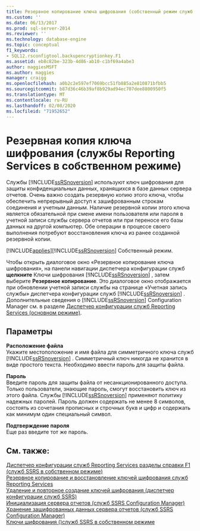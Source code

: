 ```yaml
---
title: Резервное копирование ключа шифрования (собственный режим служб SSRS) | Документация Майкрософт
ms.custom: ''
ms.date: 06/13/2017
ms.prod: sql-server-2014
ms.reviewer: ''
ms.technology: database-engine
ms.topic: conceptual
f1_keywords:
- SQL12.rsconfigtool.backupencryptionkey.F1
ms.assetid: eb8c82be-323b-4d86-ab10-c1bf69a4abe3
author: maggiesMSFT
ms.author: maggies
manager: craigg
ms.openlocfilehash: a0b2c2e597ef7069bcc51fb885a2e810871bfbb5
ms.sourcegitcommit: b87d36c46b39af8b929ad94ec707dee8800950f5
ms.translationtype: MT
ms.contentlocale: ru-RU
ms.lasthandoff: 02/08/2020
ms.locfileid: "71952652"
---
```

# <a name="backup-encryption-key-ssrs-native-mode"></a>Резервная копия ключа шифрования (службы Reporting Services в собственном режиме)
  Службы [!INCLUDE[ssRSnoversion](../../includes/ssrsnoversion-md.md)] используют ключ шифрования для защиты конфиденциальных данных, хранящихся в базе данных сервера отчетов. Очень важно создать резервную копию этого ключа, чтобы обеспечить непрерывный доступ к зашифрованным строкам соединения и учетным данным. Наличие резервной копии этого ключа является обязательной при смене имени пользователя или пароля в учетной записи службы сервера отчетов или при переносе его базы данных на другой компьютер. Обе операции в процессе своего выполнения потребуют восстановления ключа из ранее созданной резервной копии.  
  
 [!INCLUDE[applies](../../includes/applies-md.md)][!INCLUDE[ssRSnoversion](../../includes/ssrsnoversion-md.md)] Собственный режим.  
  
 Чтобы открыть диалоговое окно «Резервное копирование ключа шифрования», на панели навигации диспетчера конфигурации служб **щелкните** Ключи шифрования [!INCLUDE[ssRSnoversion](../../includes/ssrsnoversion-md.md)] , затем выберите **Резервное копирование**. Это диалоговое окно отображается при обновлении учетной записи службы на странице «Учетная запись службы» диспетчера конфигурации служб [!INCLUDE[ssRSnoversion](../../includes/ssrsnoversion-md.md)] . Дополнительные сведения о [!INCLUDE[ssRSnoversion](../../includes/ssrsnoversion-md.md)] Configuration Manager см. в разделе [Диспетчер конфигурации служб Reporting Services &#40;основном режиме&#41;](../../../2014/sql-server/install/reporting-services-configuration-manager-native-mode.md).  
  
## <a name="options"></a>Параметры  
 **Расположение файла**  
 Укажите местоположение и имя файла для симметричного ключа служб [!INCLUDE[ssRSnoversion](../../includes/ssrsnoversion-md.md)] . Симметричный ключ никогда не хранится в виде простого текста. Необходимо ввести пароль для защиты файла.  
  
 **Пароль**  
 Введите пароль для защиты файла от несанкционированного доступа. Только пользователи, знающие пароль, смогут восстановить ключ из этого файла. Службы [!INCLUDE[ssRSnoversion](../../includes/ssrsnoversion-md.md)] применяют политику надежных паролей. Пароль должен содержать не менее 8 символов, состоять из сочетания прописных и строчных букв и цифр и содержать как минимум один специальный символ.  
  
 **Подтверждение пароля**  
 Еще раз введите тот же пароль.  
  
## <a name="see-also"></a>См. также:  
 [Диспетчер конфигурации служб Reporting Services разделы справки F1 &#40;служб SSRS в собственном режиме&#41;](../../../2014/sql-server/install/reporting-services-configuration-manager-f1-help-topics-ssrs-native-mode.md)   
 [Резервное копирование и восстановление ключей шифрования служб Reporting Services](../../reporting-services/install-windows/ssrs-encryption-keys-back-up-and-restore-encryption-keys.md)   
 [Удаление и повторное создание ключей шифрования (диспетчер конфигурации служб SSRS)](../../reporting-services/install-windows/ssrs-encryption-keys-delete-and-re-create-encryption-keys.md)   
 [Инициализация сервера отчетов &#40;служб SSRS Configuration Manager&#41;](../../reporting-services/install-windows/ssrs-encryption-keys-initialize-a-report-server.md)   
 [Хранение зашифрованных данных сервера отчетов &#40;служб SSRS Configuration Manager&#41;](../../reporting-services/install-windows/ssrs-encryption-keys-store-encrypted-report-server-data.md)   
 [Ключи шифрования &#40;&#41;служб SSRS в собственном режиме](../../../2014/sql-server/install/encryption-keys-ssrs-native-mode.md)  
  
  
